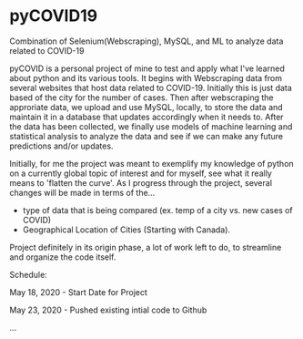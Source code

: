 # pyCOVID19
Combination of Selenium(Webscraping), MySQL, and ML to analyze data related to COVID-19

pyCOVID is a personal project of mine to test and apply what I've learned about python and its various tools. It begins with Webscraping
data from several websites that host data related to COVID-19. Initially this is just data based of the city for the number of cases.
Then after webscraping the approriate data, we upload and use MySQL, locally, to store the data and maintain it in a database that updates
accordingly when it needs to. After the data has been collected, we finally use models of machine learning and statistical analysis to
analyze the data and see if we can make any future predictions and/or updates.

Initially, for me the project was meant to exemplify my knowledge of python on a currently global topic of interest and for myself, see
what it really means to 'flatten the curve'. As I progress through the project, several changes will be made in terms of the...
  - type of data that is being compared (ex. temp of a city vs. new cases of COVID)
  - Geographical Location of Cities (Starting with Canada).
  
 Project definitely in its origin phase, a lot of work left to do, to streamline and organize the code itself.
 
 Schedule:
 
May 18, 2020 - Start Date for Project

May 23, 2020 - Pushed existing intial code to Github

...
